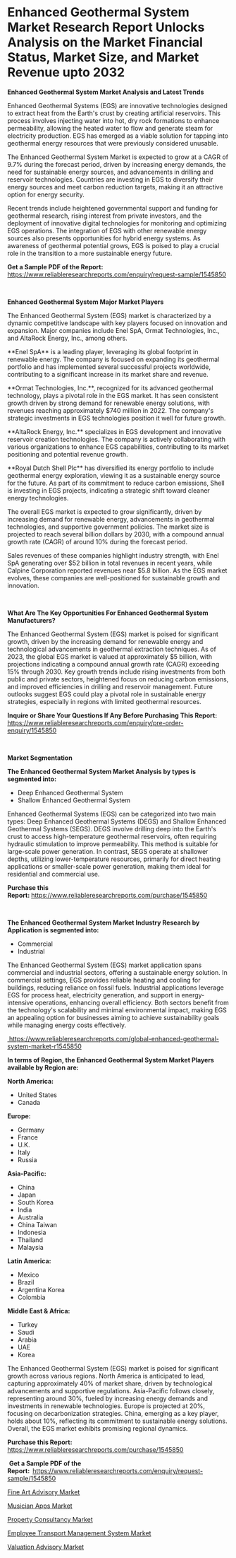 <p><h1>Enhanced Geothermal System Market Research Report Unlocks Analysis on the Market Financial Status, Market Size, and Market Revenue upto 2032</h1></p><p><strong>Enhanced Geothermal System Market Analysis and Latest Trends</strong></p>
<p><p>Enhanced Geothermal Systems (EGS) are innovative technologies designed to extract heat from the Earth's crust by creating artificial reservoirs. This process involves injecting water into hot, dry rock formations to enhance permeability, allowing the heated water to flow and generate steam for electricity production. EGS has emerged as a viable solution for tapping into geothermal energy resources that were previously considered unusable.</p><p>The Enhanced Geothermal System Market is expected to grow at a CAGR of 9.7% during the forecast period, driven by increasing energy demands, the need for sustainable energy sources, and advancements in drilling and reservoir technologies. Countries are investing in EGS to diversify their energy sources and meet carbon reduction targets, making it an attractive option for energy security. </p><p>Recent trends include heightened governmental support and funding for geothermal research, rising interest from private investors, and the deployment of innovative digital technologies for monitoring and optimizing EGS operations. The integration of EGS with other renewable energy sources also presents opportunities for hybrid energy systems. As awareness of geothermal potential grows, EGS is poised to play a crucial role in the transition to a more sustainable energy future.</p></p>
<p><strong>Get a Sample PDF of the Report:&nbsp;</strong> <a href="https://www.reliableresearchreports.com/enquiry/request-sample/1545850?utm_campaign=115&utm_medium=2&utm_source=Github&utm_content=ia&utm_term=09032025&utm_id=enhanced-geothermal-system">https://www.reliableresearchreports.com/enquiry/request-sample/1545850</a></p>
<p>&nbsp;</p>
<p><strong>Enhanced Geothermal System Major Market Players</strong></p>
<p><p>The Enhanced Geothermal System (EGS) market is characterized by a dynamic competitive landscape with key players focused on innovation and expansion. Major companies include Enel SpA, Ormat Technologies, Inc., and AltaRock Energy, Inc., among others.</p><p>**Enel SpA** is a leading player, leveraging its global footprint in renewable energy. The company is focused on expanding its geothermal portfolio and has implemented several successful projects worldwide, contributing to a significant increase in its market share and revenue.</p><p>**Ormat Technologies, Inc.**, recognized for its advanced geothermal technology, plays a pivotal role in the EGS market. It has seen consistent growth driven by strong demand for renewable energy solutions, with revenues reaching approximately $740 million in 2022. The company's strategic investments in EGS technologies position it well for future growth.</p><p>**AltaRock Energy, Inc.** specializes in EGS development and innovative reservoir creation technologies. The company is actively collaborating with various organizations to enhance EGS capabilities, contributing to its market positioning and potential revenue growth.</p><p>**Royal Dutch Shell Plc** has diversified its energy portfolio to include geothermal energy exploration, viewing it as a sustainable energy source for the future. As part of its commitment to reduce carbon emissions, Shell is investing in EGS projects, indicating a strategic shift toward cleaner energy technologies.</p><p>The overall EGS market is expected to grow significantly, driven by increasing demand for renewable energy, advancements in geothermal technologies, and supportive government policies. The market size is projected to reach several billion dollars by 2030, with a compound annual growth rate (CAGR) of around 10% during the forecast period.</p><p>Sales revenues of these companies highlight industry strength, with Enel SpA generating over $52 billion in total revenues in recent years, while Calpine Corporation reported revenues near $5.8 billion. As the EGS market evolves, these companies are well-positioned for sustainable growth and innovation.</p></p>
<p>&nbsp;</p>
<p><strong>What Are The Key Opportunities For Enhanced Geothermal System Manufacturers?</strong></p>
<p><p>The Enhanced Geothermal System (EGS) market is poised for significant growth, driven by the increasing demand for renewable energy and technological advancements in geothermal extraction techniques. As of 2023, the global EGS market is valued at approximately $5 billion, with projections indicating a compound annual growth rate (CAGR) exceeding 15% through 2030. Key growth trends include rising investments from both public and private sectors, heightened focus on reducing carbon emissions, and improved efficiencies in drilling and reservoir management. Future outlooks suggest EGS could play a pivotal role in sustainable energy strategies, especially in regions with limited geothermal resources.</p></p>
<p><strong>Inquire or Share Your Questions If Any Before Purchasing This Report:</strong> <a href="https://www.reliableresearchreports.com/enquiry/pre-order-enquiry/1545850?utm_campaign=115&utm_medium=2&utm_source=Github&utm_content=ia&utm_term=09032025&utm_id=enhanced-geothermal-system">https://www.reliableresearchreports.com/enquiry/pre-order-enquiry/1545850</a></p>
<p>&nbsp;</p>
<p><strong>Market Segmentation</strong></p>
<p><strong>The Enhanced Geothermal System Market Analysis by types is segmented into:</strong></p>
<p><ul><li>Deep Enhanced Geothermal System</li><li>Shallow Enhanced Geothermal System</li></ul></p>
<p><p>Enhanced Geothermal Systems (EGS) can be categorized into two main types: Deep Enhanced Geothermal Systems (DEGS) and Shallow Enhanced Geothermal Systems (SEGS). DEGS involve drilling deep into the Earth's crust to access high-temperature geothermal reservoirs, often requiring hydraulic stimulation to improve permeability. This method is suitable for large-scale power generation. In contrast, SEGS operate at shallower depths, utilizing lower-temperature resources, primarily for direct heating applications or smaller-scale power generation, making them ideal for residential and commercial use.</p></p>
<p><strong>Purchase this Report:&nbsp;</strong><a href="https://www.reliableresearchreports.com/purchase/1545850?utm_campaign=115&utm_medium=2&utm_source=Github&utm_content=ia&utm_term=09032025&utm_id=enhanced-geothermal-system">https://www.reliableresearchreports.com/purchase/1545850</a></p>
<p>&nbsp;</p>
<p><strong>The Enhanced Geothermal System Market Industry Research by Application is segmented into:</strong></p>
<p><ul><li>Commercial</li><li>Industrial</li></ul></p>
<p><p>The Enhanced Geothermal System (EGS) market application spans commercial and industrial sectors, offering a sustainable energy solution. In commercial settings, EGS provides reliable heating and cooling for buildings, reducing reliance on fossil fuels. Industrial applications leverage EGS for process heat, electricity generation, and support in energy-intensive operations, enhancing overall efficiency. Both sectors benefit from the technology's scalability and minimal environmental impact, making EGS an appealing option for businesses aiming to achieve sustainability goals while managing energy costs effectively.</p></p>
<p><a href="https://www.reliableresearchreports.com/global-enhanced-geothermal-system-market-r1545850?utm_campaign=115&utm_medium=2&utm_source=Github&utm_content=ia&utm_term=09032025&utm_id=enhanced-geothermal-system">&nbsp;https://www.reliableresearchreports.com/global-enhanced-geothermal-system-market-r1545850</a></p>
<p><strong>In terms of Region, the Enhanced Geothermal System Market Players available by Region are:</strong></p>
<p>
    <p> <strong> North America: </strong>
        <ul>
            <li>United States</li>
            <li>Canada</li>
        </ul>
        </p> 
    <p> <strong> Europe: </strong>
        <ul>
            <li>Germany</li>
            <li>France</li>
            <li>U.K.</li>
            <li>Italy</li>
            <li>Russia</li>
        </ul>
        </p> 
    <p> <strong> Asia-Pacific: </strong>
        <ul>
            <li>China</li>
            <li>Japan</li>
            <li>South Korea</li>
            <li>India</li>
            <li>Australia</li>
            <li>China Taiwan</li>
            <li>Indonesia</li>
            <li>Thailand</li>
            <li>Malaysia</li>
        </ul>
        </p> 
    <p> <strong> Latin America: </strong>
        <ul>
            <li>Mexico</li>
            <li>Brazil</li>
            <li>Argentina Korea</li>
            <li>Colombia</li>
        </ul>
        </p> 
    <p> <strong> Middle East & Africa: </strong>
        <ul>
            <li>Turkey</li>
            <li>Saudi</li>
            <li>Arabia</li>
            <li>UAE</li>
            <li>Korea</li>
        </ul>
    </p>
    </p>
<p><p>The Enhanced Geothermal System (EGS) market is poised for significant growth across various regions. North America is anticipated to lead, capturing approximately 40% of market share, driven by technological advancements and supportive regulations. Asia-Pacific follows closely, representing around 30%, fueled by increasing energy demands and investments in renewable technologies. Europe is projected at 20%, focusing on decarbonization strategies. China, emerging as a key player, holds about 10%, reflecting its commitment to sustainable energy solutions. Overall, the EGS market exhibits promising regional dynamics.</p></p>
<p><strong>Purchase this Report: </strong><a href="https://www.reliableresearchreports.com/purchase/1545850?utm_campaign=115&utm_medium=2&utm_source=Github&utm_content=ia&utm_term=09032025&utm_id=enhanced-geothermal-system">https://www.reliableresearchreports.com/purchase/1545850</a></p>
<p>&nbsp;<strong>Get a Sample PDF of the Report:&nbsp;&nbsp;</strong><a href="https://www.reliableresearchreports.com/enquiry/request-sample/1545850?utm_campaign=115&utm_medium=2&utm_source=Github&utm_content=ia&utm_term=09032025&utm_id=enhanced-geothermal-system">https://www.reliableresearchreports.com/enquiry/request-sample/1545850</a></p>
<p><strong></strong></p>
<p><p><a href="https://github.com/seibttullyjh/Market-Research-Report-List-1/blob/main/fine-art-advisory-market.md?utm_campaign=115&utm_medium=2&utm_source=Github&utm_content=ia&utm_term=09032025&utm_id=enhanced-geothermal-system">Fine Art Advisory Market</a></p><p><a href="https://github.com/azorrotutus/Market-Research-Report-List-1/blob/main/musician-apps-market.md?utm_campaign=115&utm_medium=2&utm_source=Github&utm_content=ia&utm_term=09032025&utm_id=enhanced-geothermal-system">Musician Apps Market</a></p><p><a href="https://github.com/storcweithzg/Market-Research-Report-List-1/blob/main/property-consultancy-market.md?utm_campaign=115&utm_medium=2&utm_source=Github&utm_content=ia&utm_term=09032025&utm_id=enhanced-geothermal-system">Property Consultancy Market</a></p><p><a href="https://github.com/shroffuhpa/Market-Research-Report-List-1/blob/main/employee-transport-management-system-market.md?utm_campaign=115&utm_medium=2&utm_source=Github&utm_content=ia&utm_term=09032025&utm_id=enhanced-geothermal-system">Employee Transport Management System Market</a></p><p><a href="https://github.com/dafertsuria/Market-Research-Report-List-1/blob/main/valuation-advisory-market.md?utm_campaign=115&utm_medium=2&utm_source=Github&utm_content=ia&utm_term=09032025&utm_id=enhanced-geothermal-system">Valuation Advisory Market</a></p></p>